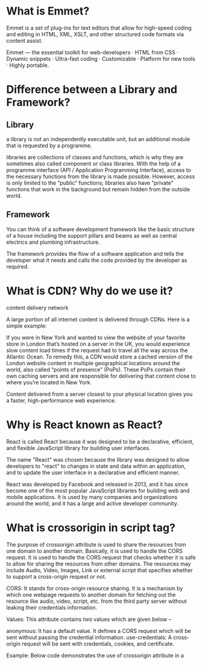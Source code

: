 # What is Emmet?

Emmet is a set of plug-ins for text editors that allow for high-speed coding and editing in HTML, XML, XSLT, and other structured code formats via content assist.

Emmet — the essential toolkit for web-developers · HTML from CSS · Dynamic snippets · Ultra-fast coding · Customizable · Platform for new tools · Highly portable.

# Difference between a Library and Framework?
## Library 
a library is not an independently executable unit, but an additional module that is requested by a programme.

libraries are collections of classes and functions, which is why they are sometimes also called component or class libraries. With the help of a programme interface (API / Application Programming Interface), access to the necessary functions from the library is made possible. However, access is only limited to the “public” functions; libraries also have “private” functions that work in the background but remain hidden from the outside world.
## Framework
You can think of a software development framework like the basic structure of a house including the support pillars and beams as well as central electrics and plumbing infrastructure.

The framework provides the flow of a software application and tells the developer what it needs and calls the code provided by the developer as required. 

# What is CDN? Why do we use it?

content delivery network

A large portion of all internet content is delivered through CDNs. Here is a simple example:

If you were in New York and wanted to view the website of your favorite store in London that’s hosted on a server in the UK, you would experience slow content load times if the request had to travel all the way across the Atlantic Ocean. To remedy this, a CDN would store a cached version of the London website content in multiple geographical locations around the world, also called “points of presence” (PoPs). These PoPs contain their own caching servers and are responsible for delivering that content close to where you’re located in New York.

Content delivered from a server closest to your physical location gives you a faster, high-performance web experience.

# Why is React known as React?

React is called React because it was designed to be a declarative, efficient, and flexible JavaScript library for building user interfaces.

The name "React" was chosen because the library was designed to allow developers to "react" to changes in state and data within an application, and to update the user interface in a declarative and efficient manner.

React was developed by Facebook and released in 2013, and it has since become one of the most popular JavaScript libraries for building web and mobile applications. It is used by many companies and organizations around the world, and it has a large and active developer community.

# What is crossorigin in script tag?

The purpose of crossorigin attribute is used to share the resources from one domain to another domain. Basically, it is used to handle the CORS request. It is used to handle the CORS request that checks whether it is safe to allow for sharing the resources from other domains. The resources may include Audio, Video, Images, Link or external script that specifies whether to support a cross-origin request or not.

CORS: It stands for cross-origin resource sharing. It is a mechanism by which one webpage requests to another domain for fetching out the resource like audio, video, script, etc. from the third party server without leaking their credentials information. 

Values: This attribute contains two values which are given below –

anonymous: It has a default value. It defines a CORS request which will be sent without passing the credential information.
use-credentials: A cross-origin request will be sent with credentials, cookies, and certificate.
 

Example: Below code demonstrates the use of crossorigin attribute in a <script> element.

# diference between React and ReactDOM

React library is responsible for creating views and ReactDOM library is responsible to actually render UI in the browser

To build more environments that React can render to, React team planned to split the main React package into two: react and react-dom . This paves the way to writing components that can be shared between the web version of React and React Native.

React contains functionality utilised in web and mobile apps. ReactDOM functionality is utilised only in web apps.

# What is difference between react.development.js and react.production.js files via CDN?

# What is async and defer?

async and defer both load JavaScript asynchronously without render blocking, but async executes as soon as possible while defer runs in sequence toward the end of the loading process, just before the DOMContentLoaded event.